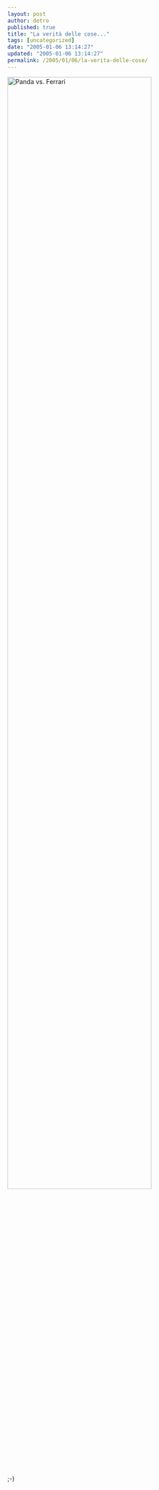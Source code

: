 ```yaml
---
layout: post
author: detro
published: true
title: "La verità delle cose..."
tags: [uncategorized]
date: "2005-01-06 13:14:27"
updated: "2005-01-06 13:14:27"
permalink: /2005/01/06/la-verita-delle-cose/
---
```


<div style="clear:both;"></div><img width="80%" height="80%" src="http://www.intellego.info/imgforum/auto.jpg" alt="Panda vs. Ferrari"/><br /><br />;-)<div style="clear:both; padding-bottom: 0.25em;"></div>
